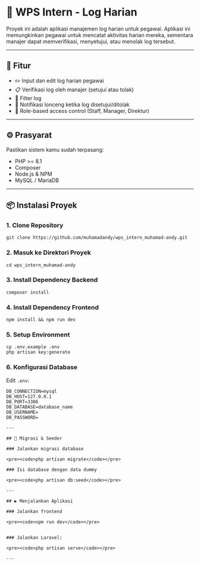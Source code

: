 # 📝 WPS Intern - Log Harian

Proyek ini adalah aplikasi manajemen log harian untuk pegawai. Aplikasi ini memungkinkan pegawai untuk mencatat aktivitas harian mereka, sementara manajer dapat memverifikasi, menyetujui, atau menolak log tersebut.

---

## 🚀 Fitur

- ✏️ Input dan edit log harian pegawai
- 📋 Verifikasi log oleh manajer (setujui atau tolak)
- 🔎 Filter log
- 🔔 Notifikasi lonceng ketika log disetujui/ditolak
- 🔐 Role-based access control (Staff, Manager, Direktur)

---

## ⚙️ Prasyarat

Pastikan sistem kamu sudah terpasang:

- PHP >= 8.1
- Composer
- Node.js & NPM
- MySQL / MariaDB

---

## 📦 Instalasi Proyek

### 1. Clone Repository

<pre><code>git clone https://github.com/muhamadandy/wps_intern_muhamad-andy.git</code></pre>

### 2. Masuk ke Direktori Proyek

<pre><code>cd wps_intern_muhamad-andy</code></pre>

### 3. Install Dependency Backend

<pre><code>composer install</code></pre>

### 4. Install Dependency Frontend

<pre><code>npm install && npm run dev</code></pre>

### 5. Setup Environment

<pre><code>cp .env.example .env
php artisan key:generate
</code></pre>

### 6. Konfigurasi Database

Edit `.env`:

```env
DB_CONNECTION=mysql
DB_HOST=127.0.0.1
DB_PORT=3306
DB_DATABASE=database_name
DB_USERNAME=
DB_PASSWORD=

---

## 🌱 Migrasi & Seeder

### Jalankan migrasi database

<pre><code>php artisan migrate</code></pre>

### Isi database dengan data dummy

<pre><code>php artisan db:seed</code></pre>

---

## ▶️ Menjalankan Aplikasi

### Jalankan frontend

<pre><code>npm run dev</code></pre>


### Jalankan Laravel:

<pre><code>php artisan serve</code></pre>

---
